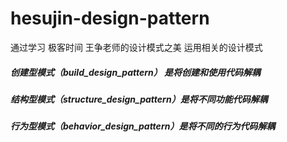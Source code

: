# hesujin-design-pattern
通过学习 极客时间 王争老师的设计模式之美  运用相关的设计模式

##### 创建型模式（build_design_pattern）     是将创建和使用代码解耦
##### 结构型模式（structure_design_pattern）是将不同功能代码解耦
##### 行为型模式（behavior_design_pattern）是将不同的行为代码解耦